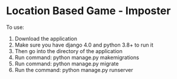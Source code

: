 # Location Based Game - Imposter

To use:
1. Download the application
2. Make sure you have django 4.0 and python 3.8+ to run it
3. Then go into the directory of the application
4. Run command: python manage.py makemigrations
5. Run command: python manage.py migrate
6. Run the command: python manage.py runserver

